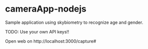 # cameraApp-nodejs

Sample application using skybiometry to recognize age and gender.

TODO:
Use your own API keys!!

Open web on http://localhost:3000/capture#
